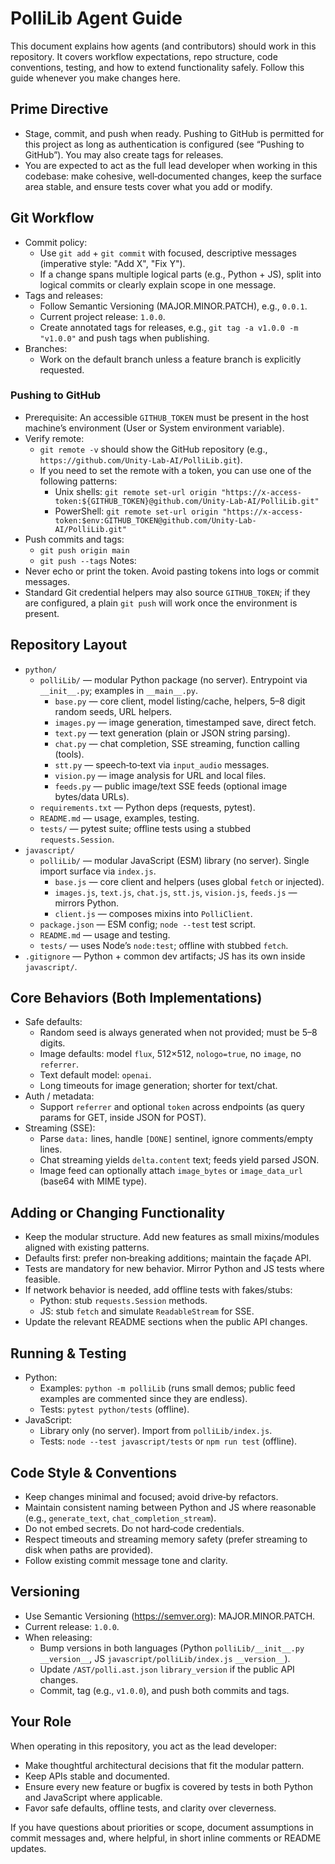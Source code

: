 # PolliLib Agent Guide

This document explains how agents (and contributors) should work in this repository. It covers workflow expectations, repo structure, code conventions, testing, and how to extend functionality safely. Follow this guide whenever you make changes here.

## Prime Directive

- Stage, commit, and push when ready. Pushing to GitHub is permitted for this project as long as authentication is configured (see “Pushing to GitHub”). You may also create tags for releases.
- You are expected to act as the full lead developer when working in this codebase: make cohesive, well‑documented changes, keep the surface area stable, and ensure tests cover what you add or modify.

## Git Workflow

- Commit policy:
  - Use `git add` + `git commit` with focused, descriptive messages (imperative style: "Add X", "Fix Y").
  - If a change spans multiple logical parts (e.g., Python + JS), split into logical commits or clearly explain scope in one message.
- Tags and releases:
  - Follow Semantic Versioning (MAJOR.MINOR.PATCH), e.g., `0.0.1`.
  - Current project release: `1.0.0`.
  - Create annotated tags for releases, e.g., `git tag -a v1.0.0 -m "v1.0.0"` and push tags when publishing.
- Branches:
  - Work on the default branch unless a feature branch is explicitly requested.

### Pushing to GitHub
- Prerequisite: An accessible `GITHUB_TOKEN` must be present in the host machine’s environment (User or System environment variable).
- Verify remote:
  - `git remote -v` should show the GitHub repository (e.g., `https://github.com/Unity-Lab-AI/PolliLib.git`).
  - If you need to set the remote with a token, you can use one of the following patterns:
    - Unix shells: `git remote set-url origin "https://x-access-token:${GITHUB_TOKEN}@github.com/Unity-Lab-AI/PolliLib.git"`
    - PowerShell: `git remote set-url origin "https://x-access-token:$env:GITHUB_TOKEN@github.com/Unity-Lab-AI/PolliLib.git"`
- Push commits and tags:
  - `git push origin main`
  - `git push --tags`
Notes:
- Never echo or print the token. Avoid pasting tokens into logs or commit messages.
- Standard Git credential helpers may also source `GITHUB_TOKEN`; if they are configured, a plain `git push` will work once the environment is present.

## Repository Layout

- `python/`
  - `polliLib/` — modular Python package (no server). Entrypoint via `__init__.py`; examples in `__main__.py`.
    - `base.py` — core client, model listing/cache, helpers, 5–8 digit random seeds, URL helpers.
    - `images.py` — image generation, timestamped save, direct fetch.
    - `text.py` — text generation (plain or JSON string parsing).
    - `chat.py` — chat completion, SSE streaming, function calling (tools).
    - `stt.py` — speech‑to‑text via `input_audio` messages.
    - `vision.py` — image analysis for URL and local files.
    - `feeds.py` — public image/text SSE feeds (optional image bytes/data URLs).
  - `requirements.txt` — Python deps (requests, pytest).
  - `README.md` — usage, examples, testing.
  - `tests/` — pytest suite; offline tests using a stubbed `requests.Session`.
- `javascript/`
  - `polliLib/` — modular JavaScript (ESM) library (no server). Single import surface via `index.js`.
    - `base.js` — core client and helpers (uses global `fetch` or injected).
    - `images.js`, `text.js`, `chat.js`, `stt.js`, `vision.js`, `feeds.js` — mirrors Python.
    - `client.js` — composes mixins into `PolliClient`.
  - `package.json` — ESM config; `node --test` test script.
  - `README.md` — usage and testing.
  - `tests/` — uses Node’s `node:test`; offline with stubbed `fetch`.
- `.gitignore` — Python + common dev artifacts; JS has its own inside `javascript/`.

## Core Behaviors (Both Implementations)

- Safe defaults:
  - Random seed is always generated when not provided; must be 5–8 digits.
  - Image defaults: model `flux`, 512×512, `nologo=true`, no `image`, no `referrer`.
  - Text default model: `openai`.
  - Long timeouts for image generation; shorter for text/chat.
- Auth / metadata:
  - Support `referrer` and optional `token` across endpoints (as query params for GET, inside JSON for POST).
- Streaming (SSE):
  - Parse `data:` lines, handle `[DONE]` sentinel, ignore comments/empty lines.
  - Chat streaming yields `delta.content` text; feeds yield parsed JSON.
  - Image feed can optionally attach `image_bytes` or `image_data_url` (base64 with MIME type).

## Adding or Changing Functionality

- Keep the modular structure. Add new features as small mixins/modules aligned with existing patterns.
- Defaults first: prefer non‑breaking additions; maintain the façade API.
- Tests are mandatory for new behavior. Mirror Python and JS tests where feasible.
- If network behavior is needed, add offline tests with fakes/stubs:
  - Python: stub `requests.Session` methods.
  - JS: stub `fetch` and simulate `ReadableStream` for SSE.
- Update the relevant README sections when the public API changes.

## Running & Testing

- Python:
  - Examples: `python -m polliLib` (runs small demos; public feed examples are commented since they are endless).
  - Tests: `pytest python/tests` (offline).
- JavaScript:
  - Library only (no server). Import from `polliLib/index.js`.
  - Tests: `node --test javascript/tests` or `npm run test` (offline).

## Code Style & Conventions

- Keep changes minimal and focused; avoid drive‑by refactors.
- Maintain consistent naming between Python and JS where reasonable (e.g., `generate_text`, `chat_completion_stream`).
- Do not embed secrets. Do not hard‑code credentials.
- Respect timeouts and streaming memory safety (prefer streaming to disk when paths are provided).
- Follow existing commit message tone and clarity.

## Versioning

- Use Semantic Versioning (https://semver.org): MAJOR.MINOR.PATCH.
- Current release: `1.0.0`.
- When releasing:
  - Bump versions in both languages (Python `polliLib/__init__.py` `__version__`, JS `javascript/polliLib/index.js` `__version__`).
  - Update `/AST/polli.ast.json` `library_version` if the public API changes.
  - Commit, tag (e.g., `v1.0.0`), and push both commits and tags.

## Your Role

When operating in this repository, you act as the lead developer:
- Make thoughtful architectural decisions that fit the modular pattern.
- Keep APIs stable and documented.
- Ensure every new feature or bugfix is covered by tests in both Python and JavaScript where applicable.
- Favor safe defaults, offline tests, and clarity over cleverness.

If you have questions about priorities or scope, document assumptions in commit messages and, where helpful, in short inline comments or README updates.
